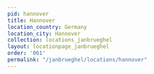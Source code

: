 ```yaml
---
pid: hannover
title: Hannover
location_country: Germany
location_city: Hannover
collection: locations_janbrueghel
layout: locationpage_janbrueghel
order: '061'
permalink: "/janbrueghel/locations/hannover"
---
```


